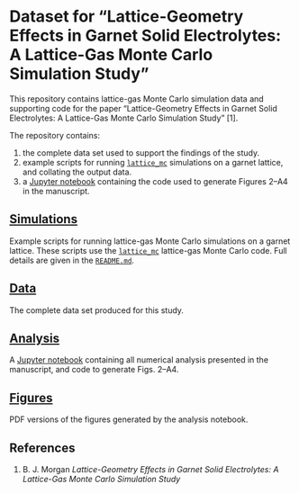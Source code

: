 # Dataset for &ldquo;Lattice-Geometry Effects in Garnet Solid Electrolytes: A Lattice-Gas Monte Carlo Simulation Study&rdquo;

This repository contains lattice-gas Monte Carlo simulation data and supporting code for the paper &ldquo;Lattice-Geometry Effects in Garnet Solid Electrolytes: A Lattice-Gas Monte Carlo Simulation Study&rdquo; [1].

The repository contains:
1. the complete data set used to support the findings of the study.
2. example scripts for running [`lattice_mc`](http://joss.theoj.org/papers/6940b7bb0d59be86b8823a10780caae0) simulations on a garnet lattice, and collating the output data.
3. a [Jupyter notebook](analysis/garnet_LGMC.ipynb) containing the code used to generate Figures 2&ndash;A4 in the manuscript.

## [Simulations](simulations)

Example scripts for running lattice-gas Monte Carlo simulations on a garnet lattice. These scripts use the [`lattice_mc`](http://joss.theoj.org/papers/6940b7bb0d59be86b8823a10780caae0) lattice-gas Monte Carlo code. Full details are given in the [`README.md`](simulations/README.md).

## [Data](data)

The complete data set produced for this study.

## [Analysis](analysis)

A [Jupyter notebook](analysis/garnet_LGMC.ipynb) containing all numerical analysis presented in the manuscript, and code to generate Figs. 2&ndash;A4.

## [Figures](figures)
PDF versions of the figures generated by the analysis notebook.

## References

1. B. J. Morgan *Lattice-Geometry Effects in Garnet Solid Electrolytes: A Lattice-Gas Monte Carlo Simulation Study*
